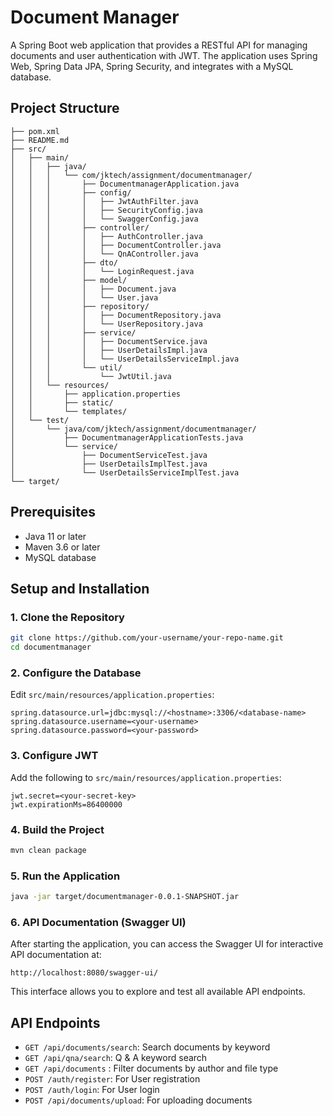 # Document Manager

A Spring Boot web application that provides a RESTful API for managing documents and user authentication with JWT. The application uses Spring Web, Spring Data JPA, Spring Security, and integrates with a MySQL database.

## Project Structure

```
├── pom.xml
├── README.md
├── src/
│   ├── main/
│   │   ├── java/
│   │   │   └── com/jktech/assignment/documentmanager/
│   │   │       ├── DocumentmanagerApplication.java
│   │   │       ├── config/
│   │   │       │   ├── JwtAuthFilter.java
│   │   │       │   ├── SecurityConfig.java
│   │   │       │   └── SwaggerConfig.java
│   │   │       ├── controller/
│   │   │       │   ├── AuthController.java
│   │   │       │   ├── DocumentController.java
│   │   │       │   └── QnAController.java
│   │   │       ├── dto/
│   │   │       │   └── LoginRequest.java
│   │   │       ├── model/
│   │   │       │   ├── Document.java
│   │   │       │   └── User.java
│   │   │       ├── repository/
│   │   │       │   ├── DocumentRepository.java
│   │   │       │   └── UserRepository.java
│   │   │       ├── service/
│   │   │       │   ├── DocumentService.java
│   │   │       │   ├── UserDetailsImpl.java
│   │   │       │   └── UserDetailsServiceImpl.java
│   │   │       └── util/
│   │   │           └── JwtUtil.java
│   │   └── resources/
│   │       ├── application.properties
│   │       ├── static/
│   │       └── templates/
│   └── test/
│       └── java/com/jktech/assignment/documentmanager/
│           ├── DocumentmanagerApplicationTests.java
│           └── service/
│               ├── DocumentServiceTest.java
│               ├── UserDetailsImplTest.java
│               └── UserDetailsServiceImplTest.java
└── target/
```

## Prerequisites
- Java 11 or later
- Maven 3.6 or later
- MySQL database

## Setup and Installation

### 1. Clone the Repository
```bash
git clone https://github.com/your-username/your-repo-name.git
cd documentmanager
```

### 2. Configure the Database
Edit `src/main/resources/application.properties`:
```
spring.datasource.url=jdbc:mysql://<hostname>:3306/<database-name>
spring.datasource.username=<your-username>
spring.datasource.password=<your-password>
```

### 3. Configure JWT
Add the following to `src/main/resources/application.properties`:
```
jwt.secret=<your-secret-key>
jwt.expirationMs=86400000
```

### 4. Build the Project
```bash
mvn clean package
```

### 5. Run the Application
```bash
java -jar target/documentmanager-0.0.1-SNAPSHOT.jar
```

### 6. API Documentation (Swagger UI)
After starting the application, you can access the Swagger UI for interactive API documentation at:

```
http://localhost:8080/swagger-ui/
```

This interface allows you to explore and test all available API endpoints.

## API Endpoints
- `GET /api/documents/search`: Search documents by keyword
- `GET /api/qna/search`: Q & A keyword search
- `GET /api/documents` : Filter documents by author and file type
- `POST /auth/register`: For User registration
- `POST /auth/login`: For User login
- `POST /api/documents/upload`: For uploading documents


